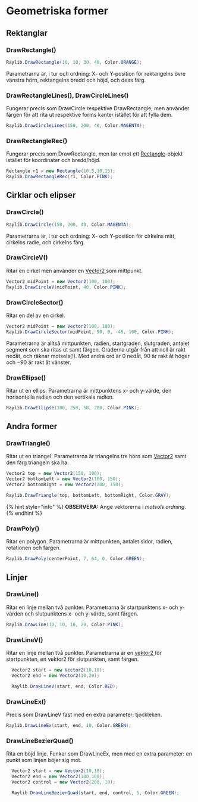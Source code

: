 # Geometriska former

## Rektanglar

### DrawRectangle()

```csharp
Raylib.DrawRectangle(10, 10, 30, 40, Color.ORANGE);
```

Parametrarna är, i tur och ordning: X- och Y-position för rektangelns övre vänstra hörn, rektangelns bredd och höjd, och dess färg.

### DrawRectangleLines(), DrawCircleLines()

Fungerar precis som DrawCircle respektive DrawRectangle, men använder färgen för att rita ut respektive forms kanter istället för att fylla dem.

```csharp
Raylib.DrawCircleLines(150, 200, 40, Color.MAGENTA);
```

### DrawRectangleRec()

Fungerar precis som DrawRectangle, men tar emot ett [Rectangle](rectangle.md)-objekt istället för koordinater och bredd/höjd.

```csharp
Rectangle r1 = new Rectangle(10,5,30,15);
Raylib.DrawRectangleRec(r1, Color.PINK);
```

## Cirklar och elipser

### DrawCircle()

```csharp
Raylib.DrawCircle(150, 200, 40, Color.MAGENTA);
```

Parametrarna är, i tur och ordning: X- och Y-position för cirkelns mitt, cirkelns radie, och cirkelns färg.

### DrawCircleV()

Ritar en cirkel men använder en [Vector2 ](../../grundlaeggande/vektorer-numerics.md#vector2)som mittpunkt.

```csharp
Vector2 midPoint = new Vector2(100, 100);
Raylib.DrawCircleV(midPoint, 40, Color.PINK);
```

### DrawCircleSector()

Ritar en del av en cirkel.

```csharp
Vector2 midPoint = new Vector2(100, 100);
Raylib.DrawCircleSector(midPoint, 50, 0, -45, 100, Color.PINK);
```

Parametrarna är alltså mittpunkten, radien, startgraden, slutgraden, antalet segment som ska ritas ut samt färgen. Graderna utgår från att noll är rakt nedåt, och räknar motsols(!). Med andra ord är 0 nedåt, 90 är rakt åt höger och −90 är rakt åt vänster.

### DrawEllipse()

Ritar ut en ellips. Parametrarna är mittpunktens x- och y-värde, den horisontella radien och den vertikala radien.

```csharp
Raylib.DrawEllipse(100, 250, 50, 200, Color.PINK);
```

## Andra former

### DrawTriangle()

Ritar ut en triangel. Parametrarna är triangelns tre hörn som [Vector2](../../grundlaeggande/vektorer-numerics.md#vector2) samt den färg triangeln ska ha.

```csharp
Vector2 top = new Vector2(150, 100);
Vector2 bottomLeft = new Vector2(100, 150);
Vector2 bottomRight = new Vector2(200, 150);

Raylib.DrawTriangle(top, bottomLeft, bottomRight, Color.GRAY);
```

{% hint style="info" %}
**OBSERVERA:** Ange vektorerna i _motsols ordning_.
{% endhint %}

### DrawPoly()

Ritar en polygon. Parametrarna är mittpunkten, antalet sidor, radien, rotationen och färgen.

```csharp
Raylib.DrawPoly(centerPoint, 7, 64, 0, Color.GREEN);
```

## Linjer

### DrawLine()

Ritar en linje mellan två punkter. Parametrarna är startpunktens x- och y-värden och slutpunktens x- och y-värde, samt färgen.

```csharp
Raylib.DrawLine(10, 10, 10, 20, Color.PINK);
```

### DrawLineV()

Ritar en linje mellan två punkter. Parametrarna är en [vektor2 ](../../grundlaeggande/vektorer-numerics.md#vector2)för startpunkten, en vektor2 för slutpunkten, samt färgen.

```csharp
  Vector2 start = new Vector2(10,10);
  Vector2 end = new Vector2(10,20);

  Raylib.DrawLineV(start, end, Color.RED);
```

### DrawLineEx()

Precis som DrawLineV fast med en extra parameter: tjockleken.

```csharp
Raylib.DrawLineEx(start, end, 10, Color.GREEN);
```

### DrawLineBezierQuad()

Rita en böjd linje. Funkar som DrawLineEx, men med en extra parameter: en punkt som linjen böjer sig mot.

```csharp
  Vector2 start = new Vector2(10,10);
  Vector2 end = new Vector2(100,100);
  Vector2 control = new Vector2(200, 10);

  Raylib.DrawLineBezierQuad(start, end, control, 5, Color.GREEN);
```

